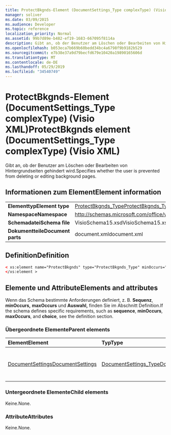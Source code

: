 ```yaml
---
title: ProtectBkgnds-Element (DocumentSettings_Type complexType) (Visio XML)
manager: soliver
ms.date: 03/09/2015
ms.audience: Developer
ms.topic: reference
localization_priority: Normal
ms.assetid: 99b7d89e-b482-ef19-1683-667095f8114a
description: Gibt an, ob der Benutzer am Löschen oder Bearbeiten von Hintergrundseiten gehindert wird.
ms.openlocfilehash: b053eca7b669b60bedd34bc4a6798f9b9182b529
ms.sourcegitcommit: e7b38e37a9d79becfd679e10420a19890165606d
ms.translationtype: MT
ms.contentlocale: de-DE
ms.lasthandoff: 05/29/2019
ms.locfileid: "34540749"
---
```

# <a name="protectbkgnds-element-documentsettings_type-complextype-visio-xml"></a><span data-ttu-id="6d275-103">ProtectBkgnds-Element (DocumentSettings_Type complexType) (Visio XML)</span><span class="sxs-lookup"><span data-stu-id="6d275-103">ProtectBkgnds element (DocumentSettings_Type complexType) (Visio XML)</span></span>

<span data-ttu-id="6d275-104">Gibt an, ob der Benutzer am Löschen oder Bearbeiten von Hintergrundseiten gehindert wird.</span><span class="sxs-lookup"><span data-stu-id="6d275-104">Specifies whether the user is prevented from deleting or editing background pages.</span></span>
  
## <a name="element-information"></a><span data-ttu-id="6d275-105">Informationen zum Element</span><span class="sxs-lookup"><span data-stu-id="6d275-105">Element information</span></span>

|||
|:-----|:-----|
|<span data-ttu-id="6d275-106">**Elementtyp**</span><span class="sxs-lookup"><span data-stu-id="6d275-106">**Element type**</span></span> <br/> |[<span data-ttu-id="6d275-107">ProtectBkgnds_Type</span><span class="sxs-lookup"><span data-stu-id="6d275-107">ProtectBkgnds_Type</span></span>](protectbkgnds_type-complextypevisio-xml.md) <br/> |
|<span data-ttu-id="6d275-108">**Namespace**</span><span class="sxs-lookup"><span data-stu-id="6d275-108">**Namespace**</span></span> <br/> |http://schemas.microsoft.com/office/visio/2012/main  <br/> |
|<span data-ttu-id="6d275-109">**Schemadatei**</span><span class="sxs-lookup"><span data-stu-id="6d275-109">**Schema file**</span></span> <br/> |<span data-ttu-id="6d275-110">VisioSchema15.xsd</span><span class="sxs-lookup"><span data-stu-id="6d275-110">VisioSchema15.xsd</span></span>  <br/> |
|<span data-ttu-id="6d275-111">**Dokumentteile**</span><span class="sxs-lookup"><span data-stu-id="6d275-111">**Document parts**</span></span> <br/> |<span data-ttu-id="6d275-112">document.xml</span><span class="sxs-lookup"><span data-stu-id="6d275-112">document.xml</span></span>  <br/> |
   
## <a name="definition"></a><span data-ttu-id="6d275-113">Definition</span><span class="sxs-lookup"><span data-stu-id="6d275-113">Definition</span></span>

```XML
< xs:element name="ProtectBkgnds" type="ProtectBkgnds_Type" minOccurs="0" maxOccurs="1" >
</xs:element >
```

## <a name="elements-and-attributes"></a><span data-ttu-id="6d275-114">Elemente und Attribute</span><span class="sxs-lookup"><span data-stu-id="6d275-114">Elements and attributes</span></span>

<span data-ttu-id="6d275-115">Wenn das Schema bestimmte Anforderungen definiert, z. B. **Sequenz**, **minOccurs,** **maxOccurs** und **Auswahl,** finden Sie im Abschnitt Definition.</span><span class="sxs-lookup"><span data-stu-id="6d275-115">If the schema defines specific requirements, such as **sequence**, **minOccurs**, **maxOccurs**, and **choice**, see the definition section.</span></span> 
  
### <a name="parent-elements"></a><span data-ttu-id="6d275-116">Übergeordnete Elemente</span><span class="sxs-lookup"><span data-stu-id="6d275-116">Parent elements</span></span>

|<span data-ttu-id="6d275-117">**Element**</span><span class="sxs-lookup"><span data-stu-id="6d275-117">**Element**</span></span>|<span data-ttu-id="6d275-118">**Typ**</span><span class="sxs-lookup"><span data-stu-id="6d275-118">**Type**</span></span>|<span data-ttu-id="6d275-119">**Beschreibung**</span><span class="sxs-lookup"><span data-stu-id="6d275-119">**Description**</span></span>|
|:-----|:-----|:-----|
|[<span data-ttu-id="6d275-120">DocumentSettings</span><span class="sxs-lookup"><span data-stu-id="6d275-120">DocumentSettings</span></span>](documentsettings-element-visiodocument_type-complextypevisio-xml.md) <br/> |[<span data-ttu-id="6d275-121">DocumentSettings_Type</span><span class="sxs-lookup"><span data-stu-id="6d275-121">DocumentSettings_Type</span></span>](documentsettings_type-complextypevisio-xml.md) <br/> |<span data-ttu-id="6d275-122">Enthält Elemente, die Dokumenteinstellungen angeben.</span><span class="sxs-lookup"><span data-stu-id="6d275-122">Contains elements that specify document settings.</span></span>  <br/> |
   
### <a name="child-elements"></a><span data-ttu-id="6d275-123">Untergeordnete Elemente</span><span class="sxs-lookup"><span data-stu-id="6d275-123">Child elements</span></span>

<span data-ttu-id="6d275-124">Keine.</span><span class="sxs-lookup"><span data-stu-id="6d275-124">None.</span></span>
  
### <a name="attributes"></a><span data-ttu-id="6d275-125">Attribute</span><span class="sxs-lookup"><span data-stu-id="6d275-125">Attributes</span></span>

<span data-ttu-id="6d275-126">Keine.</span><span class="sxs-lookup"><span data-stu-id="6d275-126">None.</span></span>
  


